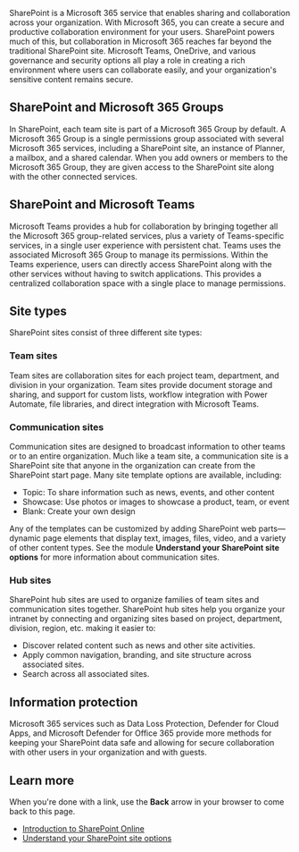 SharePoint is a Microsoft 365 service that enables sharing and collaboration across your organization. With Microsoft 365, you can create a secure and productive collaboration environment for your users. SharePoint powers much of this, but collaboration in Microsoft 365 reaches far beyond the traditional SharePoint site. Microsoft Teams, OneDrive, and various governance and security options all play a role in creating a rich environment where users can collaborate easily, and your organization's sensitive content remains secure.

## SharePoint and Microsoft 365 Groups

In SharePoint, each team site is part of a Microsoft 365 Group by default. A Microsoft 365 Group is a single permissions group associated with several Microsoft 365 services, including a SharePoint site, an instance of Planner, a mailbox, and a shared calendar. When you add owners or members to the Microsoft 365 Group, they are given access to the SharePoint site along with the other connected services.

## SharePoint and Microsoft Teams

Microsoft Teams provides a hub for collaboration by bringing together all the Microsoft 365 group-related services, plus a variety of Teams-specific services, in a single user experience with persistent chat. Teams uses the associated Microsoft 365 Group to manage its permissions. Within the Teams experience, users can directly access SharePoint along with the other services without having to switch applications. This provides a centralized collaboration space with a single place to manage permissions.

## Site types

SharePoint sites consist of three different site types:

### Team sites

Team sites are collaboration sites for each project team, department, and division in your organization. Team sites provide document storage and sharing, and support for custom lists, workflow integration with Power Automate, file libraries, and direct integration with Microsoft Teams.

### Communication sites

Communication sites are designed to broadcast information to other teams or to an entire organization. Much like a team site, a communication site is a SharePoint site that anyone in the organization can create from the SharePoint start page.  Many site template options are available, including:

- Topic:   To share information such as news, events, and other content
- Showcase:  Use photos or images to showcase a product, team, or event
- Blank:  Create your own design

Any of the templates can be customized by adding SharePoint web parts—dynamic page elements that display text, images, files, video, and a variety of other content types. See the module **Understand your SharePoint site options** for more information about communication sites.

### Hub sites

SharePoint hub sites are used to organize families of team sites and communication sites together. SharePoint hub sites help you organize your intranet by connecting and organizing sites based on project, department, division, region, etc. making it easier to:

- Discover related content such as news and other site activities.
- Apply common navigation, branding, and site structure across associated sites.
- Search across all associated sites.

## Information protection

Microsoft 365 services such as Data Loss Protection, Defender for Cloud Apps, and Microsoft Defender for Office 365 provide more methods for keeping your SharePoint data safe and allowing for secure collaboration with other users in your organization and with guests.

## Learn more

When you're done with a link, use the **Back** arrow in your browser to come back to this page.

- [Introduction to SharePoint Online](/sharepoint/introduction)
- [Understand your SharePoint site options](/training/modules/m365-teams-sharepoint-plan-site-architecture/)
